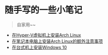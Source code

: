 # 随手写的一些小笔记

> 自家用~~

- [在Hyper-V虚拟机上安装Arch Linux](notes/install-arch-on-vm.md)
- [在笔记本电脑上安装Arch Linux的额外注意事项](notes/install-arch-on-laptop.md)
- [在台式机上安装Windows 10](notes/install-windows-on-desktop.md)
